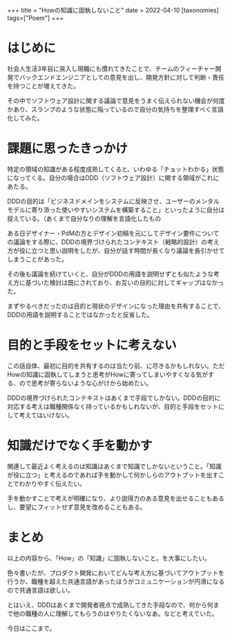 +++
title = "Howの知識に固執しないこと"
date = 2022-04-10
[taxonomies]
tags=["Poem"]
+++

# はじめに

社会人生活3年目に突入し現職にも慣れてきたことで、チームのフィーチャー開発でバックエンドエンジニアとしての意見を出し、開発方針に対して判断・責任を持つことが増えてきた。

その中でソフトウェア設計に関する議論で意見をうまく伝えられない機会が何度かあり、スランプのような状態に陥っているので自分の気持ちを整理すべく言語化してみた。

# 課題に思ったきっかけ

特定の領域の知識がある程度成熟してくると、いわゆる「チョットわかる」状態になってくる。自分の場合はDDD（ソフトウェア設計）に関する領域がこれにあたる。

DDDの目的は「ビジネスドメインをシステムに反映させ、ユーザーのメンタルモデルに寄り添った使いやすいシステムを構築すること」といったように自分は捉えている。（あくまで自分なりの理解を言語化したもの

ある日デザイナー・PdMの方とデザイン初稿を元にしてデザイン要件についての議論をする際に、DDDの境界づけられたコンテキスト（戦略的設計）の考え方が役に立つと思い説明をしたが、自分が話す時間が長くなり議論を長引かせてしまうことがあった。

その後も議論を続けていくと、自分がDDDの用語を説明せずとも似たような考え方に基づいた検討は既にされており、お互いの目的に対してギャップはなかった。

まずやるべきだったのは目的と現状のデザインになった理由を共有することで、DDDの用語を説明することではなかったと反省した。

# 目的と手段をセットに考えない

この話自体、最初に目的を共有するのは当たり前、に尽きるかもしれない。ただHowの知識に固執してしまうと思考がHowに寄ってしまいやすくなる気がする、ので思考が寄らないような心がけから始めたい。

DDDの境界づけられたコンテキストはあくまで手段でしかない。DDDの目的に対応する考えは職種関係なく持っているかもしれないが、目的と手段をセットにして考えてはいけない。

# 知識だけでなく手を動かす

関連して最近よく考えるのは知識はあくまで知識でしかないということ。「知識が役に立つ」と考えるのであれば手を動かして何かしらのアウトプットを出すことでわかりやすく伝えたい。

手を動かすことで考えが明確になり、より説得力のある意見を出せることもあるし、要望にフィットせず意見を改めることもある。

# まとめ

以上の内容から、「How」の「知識」に固執しないこと。を大事にしたい。

色々書いたが、プロダクト開発においてどんな考え方に基づいてアウトプットを行うか、職種を超えた共通言語があったほうがコミュニケーションが円滑になるので共通言語は欲しい。

とはいえ、DDDはあくまで開発者視点で成熟してきた手段なので、何から何まで他の職種の人に理解してもらうのはやりたくないなあ。などと考えていた。

今日はここまで。
